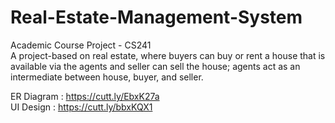 # Real-Estate-Management-System
Academic Course Project - CS241 <br />
A project-based on real estate, where buyers can buy or rent a house that is available via the agents and seller can sell the house; agents act as an intermediate between house, buyer, and seller.


ER Diagram  : https://cutt.ly/EbxK27a
<br />
UI Design   : https://cutt.ly/bbxKQX1
<br />



